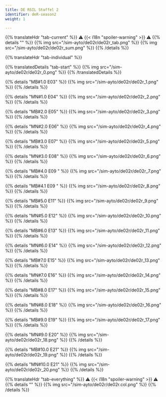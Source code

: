 ```yaml
---
title: DE RSIL Staffel 2
identifier: deR-season2
weight: 1

---
```


{{% translateHdr "tab-current" %}}
:warning: {{< i18n "spoiler-warning" >}} :warning:
{{% details "" %}}
{{% img src="/sim-ayto/de02r/de02r_tab.png" %}}
{{% img src="/sim-ayto/de02r/de02r_sum.png" %}}
{{% /details %}}

{{% translateHdr "tab-individual" %}}

{{% translatedDetails "tab-start" %}}
{{% img src="/sim-ayto/de02r/de02r_0.png" %}}
{{% /translatedDetails %}}

{{% details "MB#1.0 E03" %}}
{{% img src="/sim-ayto/de02r/de02r_1.png" %}}
{{% /details %}}

{{% details "MN#1.0 E04" %}}
{{% img src="/sim-ayto/de02r/de02r_2.png" %}}
{{% /details %}}

{{% details "MB#2.0 E05" %}}
{{% img src="/sim-ayto/de02r/de02r_3.png" %}}
{{% /details %}}

{{% details "MN#2.0 E06" %}}
{{% img src="/sim-ayto/de02r/de02r_4.png" %}}
{{% /details %}}

{{% details "MB#3.0 E07" %}}
{{% img src="/sim-ayto/de02r/de02r_5.png" %}}
{{% /details %}}

{{% details "MN#3.0 E08" %}}
{{% img src="/sim-ayto/de02r/de02r_6.png" %}}
{{% /details %}}

{{% details "MB#4.0 E09 " %}}
{{% img src="/sim-ayto/de02r/de02r_7.png" %}}
{{% /details %}}

{{% details "MB#4.1 E09 " %}}
{{% img src="/sim-ayto/de02r/de02r_8.png" %}}
{{% /details %}}

{{% details "MB#5.0 E11" %}}
{{% img src="/sim-ayto/de02r/de02r_9.png" %}}
{{% /details %}}

{{% details "MN#5.0 E12" %}}
{{% img src="/sim-ayto/de02r/de02r_10.png" %}}
{{% /details %}}

{{% details "MB#6.0 E13" %}}
{{% img src="/sim-ayto/de02r/de02r_11.png" %}}
{{% /details %}}

{{% details "MN#6.0 E14" %}}
{{% img src="/sim-ayto/de02r/de02r_12.png" %}}
{{% /details %}}

{{% details "MB#7.0 E15" %}}
{{% img src="/sim-ayto/de02r/de02r_13.png" %}}
{{% /details %}}

{{% details "MN#7.0 E16" %}}
{{% img src="/sim-ayto/de02r/de02r_14.png" %}}
{{% /details %}}

{{% details "MB#8.0 E17" %}}
{{% img src="/sim-ayto/de02r/de02r_15.png" %}}
{{% /details %}}

{{% details "MN#8.0 E18" %}}
{{% img src="/sim-ayto/de02r/de02r_16.png" %}}
{{% /details %}}

{{% details "MB#9.0 E19" %}}
{{% img src="/sim-ayto/de02r/de02r_17.png" %}}
{{% /details %}}

{{% details "MN#9.0 E20" %}}
{{% img src="/sim-ayto/de02r/de02r_18.png" %}}
{{% /details %}}

{{% details "MB#10.0 E21" %}}
{{% img src="/sim-ayto/de02r/de02r_19.png" %}}
{{% /details %}}

{{% details "MN#10.0 E21" %}}
{{% img src="/sim-ayto/de02r/de02r_20.png" %}}
{{% /details %}}

{{% translateHdr "tab-everything" %}}
:warning: {{< i18n "spoiler-warning" >}} :warning:
{{% details "" %}}
{{% img src="/sim-ayto/de02r/de02r.col.png" %}}
{{% /details %}}
